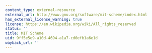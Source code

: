 ```yaml
---
content_type: external-resource
external_url: http://www.gnu.org/software/mit-scheme/index.html
has_external_license_warning: true
license: https://en.wikipedia.org/wiki/All_rights_reserved
status: ''
title: MIT Scheme
uid: 9ff5e5e9-a10d-4694-a1a7-cd0efb1a6e1d
wayback_url: ''
---
```

